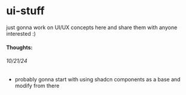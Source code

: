 # ui-stuff

just gonna work on UI/UX concepts here and share them with anyone interested :)

#### Thoughts:

###### 10/21/24

- probably gonna start with using shadcn components as a base and modify from there
